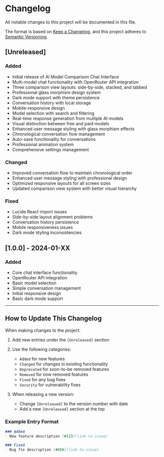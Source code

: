 # Changelog

All notable changes to this project will be documented in this file.

The format is based on [Keep a Changelog](https://keepachangelog.com/en/1.0.0/),
and this project adheres to [Semantic Versioning](https://semver.org/spec/v2.0.0.html).

## [Unreleased]

### Added
- Initial release of AI Model Comparison Chat Interface
- Multi-model chat functionality with OpenRouter API integration
- Three comparison view layouts: side-by-side, stacked, and tabbed
- Professional glass morphism design system
- Dark mode support with theme persistence
- Conversation history with local storage
- Mobile-responsive design
- Model selection with search and filtering
- Real-time response generation from multiple AI models
- Visual distinction between free and paid models
- Enhanced user message styling with glass morphism effects
- Chronological conversation flow management
- Auto-save functionality for conversations
- Professional animation system
- Comprehensive settings management

### Changed
- Improved conversation flow to maintain chronological order
- Enhanced user message styling with professional design
- Optimized responsive layouts for all screen sizes
- Updated comparison view system with better visual hierarchy

### Fixed
- Lucide React import issues
- Side-by-side layout alignment problems
- Conversation history persistence
- Mobile responsiveness issues
- Dark mode styling inconsistencies

## [1.0.0] - 2024-01-XX

### Added
- Core chat interface functionality
- OpenRouter API integration
- Basic model selection
- Simple conversation management
- Initial responsive design
- Basic dark mode support

---

## How to Update This Changelog

When making changes to the project:

1. Add new entries under the `[Unreleased]` section
2. Use the following categories:
   - `Added` for new features
   - `Changed` for changes in existing functionality
   - `Deprecated` for soon-to-be removed features
   - `Removed` for now removed features
   - `Fixed` for any bug fixes
   - `Security` for vulnerability fixes

3. When releasing a new version:
   - Change `[Unreleased]` to the version number with date
   - Add a new `[Unreleased]` section at the top

### Example Entry Format

```markdown
### Added
- New feature description [#123](link-to-issue)

### Fixed
- Bug fix description [#456](link-to-issue)
```